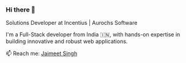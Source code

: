 ### Hi there 👋

Solutions Developer at Incentius | Aurochs Software

I'm a Full-Stack developer from India 🇮🇳, with hands-on expertise in building innovative and robust web applications.

📫 Reach me: [Jaimeet Singh](mailto:jaimeet.singh@aurochssoftware.com)
<!--
**jaimeetsingh-incentius/jaimeetsingh-incentius** is a ✨ _special_ ✨ repository because its `README.md` (this file) appears on your GitHub profile.

Here are some ideas to get you started:

- 🔭 I’m currently working on ...
- 🌱 I’m currently learning ...
- 👯 I’m looking to collaborate on ...
- 🤔 I’m looking for help with ...
- 💬 Ask me about ...
- 📫 How to reach me: ...
- 😄 Pronouns: ...
- ⚡ Fun fact: ...
-->
